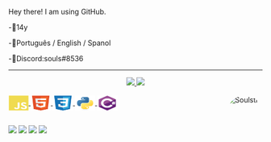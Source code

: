 Hey there! I am using GitHub.
 
 -🐲14y
 
 -🦆Português / English / Spanol
 
 -💬Discord:souls#8536
 
 ----------------------
<div align="center">
  <a href="https://github.com/zsoulsss">
  <img height="180em" src="https://github-readme-stats.vercel.app/api?username=zsoulsss&show_icons=true&theme=synthwave&include_all_commits=true&count_private=true"/>
  <img height="180em" src="https://github-readme-stats.vercel.app/api/top-langs/?username=zsoulsss&layout=compact&langs_count=7&theme=synthwave"/>
</div>
 
 <div style="display: inline_block"><br>
   <img align="center" alt="souls-Js" height="30" width="40" src="https://raw.githubusercontent.com/devicons/devicon/master/icons/javascript/javascript-plain.svg">
   <img align="center" alt="souls-HTML" height="30" width="40" src="https://raw.githubusercontent.com/devicons/devicon/master/icons/html5/html5-original.svg">
   <img align="center" alt="souls-CSS" height="30" width="40" src="https://raw.githubusercontent.com/devicons/devicon/master/icons/css3/css3-original.svg">
   <img align="center" alt="souls-Python" height="30" width="40" src="https://raw.githubusercontent.com/devicons/devicon/master/icons/python/python-original.svg">
   <img align="center" alt="souls-Csharp" height="30" width="40" src="https://raw.githubusercontent.com/devicons/devicon/master/icons/csharp/csharp-original.svg">
   <img align="right" alt="Soulstro" height="150" style="border-radius:50px;" src="https://64.media.tumblr.com/eb9c94c71ce7bbe7b4bb547aed2d4546/bbce825e7cadf6d7-46/s400x600/e279488063ea5a1f4436a6f506e8060bdb1df074.gifv">
</div>
 
 ##
 
 <div> 
  <a href="https://www.youtube.com/channel/UCxKnIJiRRWBsHTlaTCyv0-Q" target="_blank"><img src="https://img.shields.io/badge/YouTube-FF0000?style=for-the-badge&logo=youtube&logoColor=white" target="_blank"></a>
  <a href="https://www.instagram.com/soulschoco/" target="_blank"><img src="https://img.shields.io/badge/-Instagram-%23E4405F?style=for-the-badge&logo=instagram&logoColor=white" target="_blank"></a>
 	<a href="https://www.twitch.tv/settings/profile" target="_blank"><img src="https://img.shields.io/badge/Twitch-9146FF?style=for-the-badge&logo=twitch&logoColor=white" target="_blank"></a>
 <a href="https://discord.gg/7xbb6VnMsj" target="_blank"><img src="https://img.shields.io/badge/Discord-7289DA?style=for-the-badge&logo=discord&logoColor=white" target="_blank"></a>   
</div>

 
  
